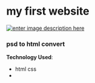 # my first website 
[![enter image description here](https://i.ibb.co/BPXb7C2/screencapture-omar4321-github-io-project1-2021-11-26-00-14-10.png)](https://omar4321.github.io/project1/)

###  psd to html convert 



**Technology Used**: 

 - html css 
 -   


